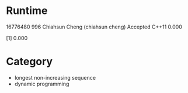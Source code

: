 # Runtime
    
16776480    996 Chiahsun Cheng (chiahsun cheng)   Accepted  C++11   0.000


[1] 0.000


# Category

* longest non-increasing sequence
* dynamic programming

